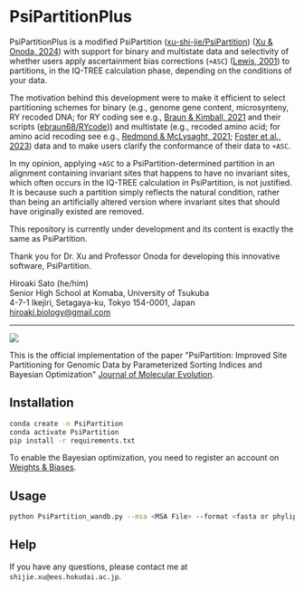 # PsiPartitionPlus

PsiPartitionPlus is a modified PsiPartition ([xu-shi-jie/PsiPartition](https://github.com/xu-shi-jie/PsiPartition)) ([Xu & Onoda, 2024](https://doi.org/10.1007/s00239-024-10215-7)) with support for binary and multistate data and selectivity of whether users apply ascertainment bias corrections (`+ASC`) ([Lewis, 2001](https://doi.org/10.1080/106351501753462876)) to partitions, in the IQ-TREE calculation phase, depending on the conditions of your data.  
  
The motivation behind this development were to make it efficient to select partitioning schemes for binary (e.g., genome gene content, microsynteny, RY recoded DNA; for RY coding see e.g., [Braun & Kimball, 2021](https://doi.org/10.3390/birds2010001) and their scripts ([ebraun68/RYcode](https://github.com/ebraun68/RYcode))) and multistate (e.g., recoded amino acid; for amino acid recoding see e.g., [Redmond & McLysaght, 2021](https://doi.org/10.1038/s41467-021-22074-7); [Foster et al., 2023](https://doi.org/10.1093/sysbio/syac042)) data and to make users clarify the conformance of their data to `+ASC`.  
   
In my opinion, applying `+ASC` to a PsiPartition-determined partition in an alignment containing invariant sites that happens to have no invariant sites, which often occurs in the IQ-TREE calculation in PsiPartition, is not justified. It is because such a partition simply reflects the natural condition, rather than being an artificially altered version where invariant sites that should have originally existed are removed.  
  
This repository is currently under development and its content is exactly the same as PsiPartition.  
  
Thank you for Dr. Xu and Professor Onoda for developing this innovative software, PsiPartition.  
  
Hiroaki Sato (he/him)  
Senior High School at Komaba, University of Tsukuba  
4-7-1 Ikejiri, Setagaya-ku, Tokyo 154-0001, Japan  
[hiroaki.biology@gmail.com](hiroaki.biology@gmail.com)  
________________________________________________________________________
![](logo.png)

This is the official implementation of the paper "PsiPartition: Improved Site Partitioning for Genomic Data by Parameterized Sorting Indices and Bayesian Optimization" [Journal of Molecular Evolution](https://link.springer.com/article/10.1007/s00239-024-10215-7).

## Installation

```bash
conda create -n PsiPartition
conda activate PsiPartition
pip install -r requirements.txt
```

To enable the Bayesian optimization, you need to register an account on [Weights & Biases](https://wandb.ai/).
## Usage

```bash
python PsiPartition_wandb.py --msa <MSA File> --format <fasta or phylip> --alphabet <dna or aa> --max_partitions <max_partitions> --n_iter <number of iterations>
```

## Help
If you have any questions, please contact me at `shijie.xu@ees.hokudai.ac.jp`.
